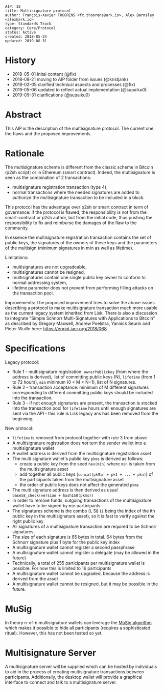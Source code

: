 ```
AIP: 18
title: Multisignature protocol
author: François-Xavier THOORENS <fx.thoorens@ark.io>, Alex Barnsley <alex@ark.io>
type: Standards Track
category: Core/Protocol
status: Active
created: 2018-05-24
updated: 2019-08-31
```

History
========
- 2018-05-01 inital content (@fix)
- 2018-08-21 moving to AIP folder from issues (@kristjank)
- 2019-02-05 clarified technical aspects and processes (@fix)
- 2019-05-06 updated to reflect actual implementation (@supaiku0)
- 2019-09-31 clarifications (@supaiku0)

Abstract
========

This AIP is the description of the multisignature protocol. The current one, the flaws and the proposed improvements.

Rationale
=========
The multisignature scheme is different from the classic scheme in Bitcoin (p2sh script) or in Ethereum (smart contract). Indeed, the multisignature is seen as the combination of 2 transactions:
- multisignature registration transaction (type 4),
- normal transactions where the needed signatures are added to authorize the multisignature transaction to be included in a block.

This protocol has the advantage over p2sh or smart contract in term of governance: if the protocol is flawed, the responsibility is not from the smart-contract or p2sh author, but from the initial code, thus pushing the responsibility to fix and reimburse the damages of the flaw to the community.

In essence the multisignature registration transaction contains the set of public keys, the signatures of the owners of these keys and the parameters of the multisign (minimum signatures in m/n as well as lifetime).

Limitations:
- multisignatures are not upgradeable,
- multisignatures cannot be resigned,
- multisignatures contain one single public key owner to conform to normal addressing system,
- lifetime parameter does not prevent from performing filling attacks on the transaction pool.

Improvements:
The proposed improvement tries to solve the above issues describing a protocol to make multisignature transaction much more usable as the current legacy system inherited from Lisk. There is also a discussion to integrate "Simple Schnorr Multi-Signatures with Applications to Bitcoin" as described by Gregory Maxwell, Andrew Poelstra, Yannick Seurin and Pieter Wuille here: https://eprint.iacr.org/2018/068

Specifications
==============

Legacy protocol:
- Rule 1 - multisignature registration: `ownerPublickey` (from where the address is derived), list of committing public keys (N), `lifetime` (from 1 to 72 hours), `min` minimum (0 < M < N+1), list of N signatures.
- Rule 2 - transaction acceptance: minimum of M different signatures corresponding to different committing public keys should be included into the transaction.
- Rule 3 - if not enough signatures are present, the transaction is stocked into the transaction pool for `lifetime` hours until enough signatures are sent via the API - this rule is Lisk legacy ans has been removed from the beginning.

New protocol:
- `lifetime` is removed from protocol together with rule 3 from above
- A multisignature registration does *not* turn the sender wallet into a multisignature wallet
- A wallet address is derived from the multisignature registration asset
- The multi signature wallet's public key `pkms` is derived as follows:
    - create a public key from the seed `hex(min)` where `min` is taken from the multisignature asset
    - add together all public keys (`concat(pkMin + pk1 + ... + pkn)`) of the participants taken from the multisignature asset
    - the order of public keys does not affect the generated `pkms`
- The multi signature address is then derived as usual `base58_check(version + hash160(pkms))` 
- In order to remove funds, outgoing transactions of the multisignature wallet have to be signed by `min` participants
- The signatures scheme is the combo (i, Si) (`i` being the index of the ith public key in the multisignature asset), so it is fast to verify against the right public key
- All signatures of a multisignature transaction are required to be Schnorr signatures.
- The size of each signature is 65 bytes in total. 64 bytes from the Schnorr signature plus 1 byte for the public key index
- A multisignature wallet cannot register a second passphrase
- A multisignature wallet cannot register a delegate (may be allowed in the future)
- Technically, a total of 255 participants per multisignature wallet is possible. For now this is limited to 16 participants
- A multisignature wallet cannot be upgraded, because the address is derived from the asset
- A multisignature wallet cannot be resigned, but it may be possible in the future.

MuSig
==============

In theory n-of-n multisignature wallets can leverage the [MuSig algorithm](https://blockstream.com/2019/02/18/en-musig-a-new-multisignature-standard/) which makes it possible to hide all participants (requires a sophisticated ritual). However, this has not been tested so yet.

Multisignature Server
==============

A multisignature server will be supplied which can be hosted by individuals to aid in the process of creating
multisignature transactions between participants. Additionally, the desktop wallet will provide a graphical interface to connect and talk to a multisignature server.